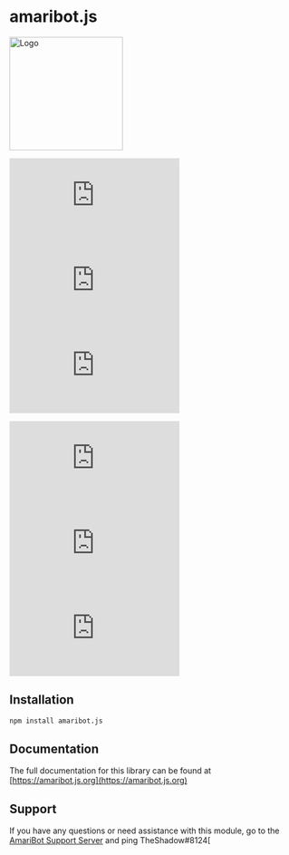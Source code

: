 # amaribot.js

<img src="https://amaribot.com/images/Logo.png" alt="Logo" width="200"/>    


[![Tests](https://img.shields.io/circleci/build/github/amaribot-js/amaribot.js?label=tests&style=for-the-badge&token=24376d2c92845c64381ef6cb370c80b32c7704eb)](https://app.circleci.com/pipelines/github/amaribot-js/amaribot.js/)
[![Libraries.io dependency status for latest release](https://img.shields.io/librariesio/release/npm/amaribot.js?style=for-the-badge)](https://libraries.io/npm/amaribot.js)
[![Snyk Vulnerabilities for npm package](https://img.shields.io/snyk/vulnerabilities/npm/amaribot.js?style=for-the-badge)](https://snyk.io/)     

[![node-current](https://img.shields.io/node/v/amaribot.js?style=for-the-badge)](https://nodejs.org/en/)
[![GitHub contributors](https://img.shields.io/github/contributors/amaribot-js/amaribot.js?style=for-the-badge)](https://github.com/amaribot-js/amaribot.js/graphs/contributors)
[![npm](https://img.shields.io/npm/dt/amaribot.js?style=for-the-badge)](https://www.npmjs.com/package/amaribot.js)

## Installation
```bash
npm install amaribot.js
```

## Documentation
The full documentation for this library can be found at [https://amaribot.js.org](https://amaribot.js.org)

## Support
If you have any questions or need assistance with this module, go to the [AmariBot Support Server](https://discord.gg/EQWMP2uzTp) and ping TheShadow#8124[
